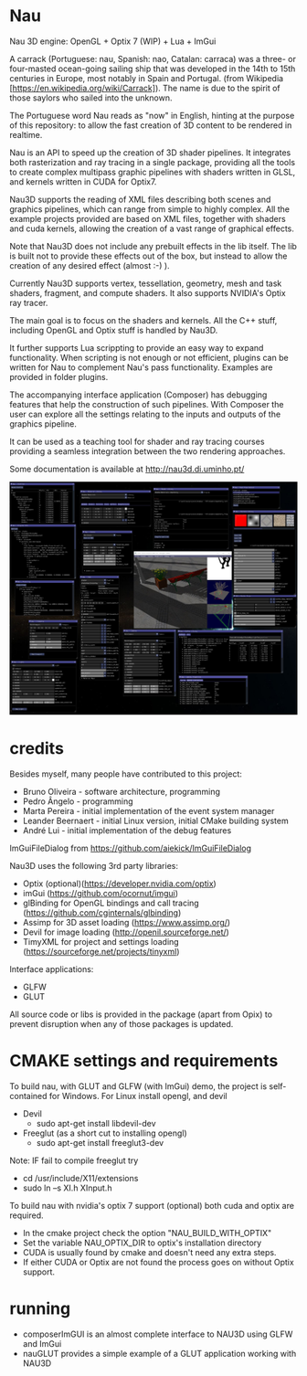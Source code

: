 Nau
===

Nau 3D engine: OpenGL + Optix 7 (WIP) + Lua + ImGui 

A carrack (Portuguese: nau, Spanish: nao, Catalan: carraca) was a three- or four-masted ocean-going sailing ship that was developed in the 14th to 15th centuries in Europe, most notably in Spain and Portugal. (from Wikipedia [https://en.wikipedia.org/wiki/Carrack]). The name is due to the spirit of those saylors who sailed into the unknown.

The Portuguese word Nau reads as "now" in English, hinting at the purpose of this repository: to allow the fast creation of 3D content to be rendered in realtime.

Nau is an API to speed up the creation of 3D shader pipelines. It integrates both rasterization and ray tracing in a single package, providing all the tools to create complex multipass graphic pipelines with shaders written in GLSL, and kernels written in CUDA for Optix7. 

Nau3D supports the reading of XML files describing both scenes and graphics pipelines, which can range from simple to highly complex. All the example projects provided are based on XML files, together with shaders and cuda kernels, allowing the creation of a vast range of graphical effects.

Note that Nau3D does not include any prebuilt effects in the lib itself. The lib is built not to provide these effects out of the box, but instead to allow the creation of any desired effect (almost :-) ). 

Currently Nau3D supports vertex, tessellation, geometry, mesh and task shaders, fragment, and compute shaders. It also supports NVIDIA's Optix ray tracer.

The main goal is to focus on the shaders and kernels. All the C++ stuff, including OpenGL and Optix stuff is handled by Nau3D. 

It further supports Lua scrippting to provide an easy way to expand functionality. When scripting is not enough or not efficient, plugins can be written for Nau to complement Nau's pass functionality. Examples are provided in folder plugins.

The accompanying interface application (Composer) has debugging features that help the construction of such pipelines. With Composer the user can explore all the settings relating to the inputs and outputs of the graphics pipeline.

It can be used as a teaching tool for shader and ray tracing courses providing a seamless integration between the two rendering approaches.

Some documentation is available at http://nau3d.di.uminho.pt/

![Composer](screenshots/all_windows.png)

# credits

Besides myself, many people have contributed to this project:

* Bruno Oliveira - software architecture, programming
* Pedro Ângelo - programming
* Marta Pereira - initial implementation of the event system manager
* Leander Beernaert - initial Linux version, initial CMake building system
* André Lui - initial implementation of the debug features 



ImGuiFileDialog from https://github.com/aiekick/ImGuiFileDialog

Nau3D uses the following 3rd party libraries:

* Optix (optional)(https://developer.nvidia.com/optix)
* imGui (https://github.com/ocornut/imgui)
* glBinding for OpenGL bindings and call tracing (https://github.com/cginternals/glbinding)
* Assimp for 3D asset loading (https://www.assimp.org/)
* Devil for image loading (http://openil.sourceforge.net/)
* TimyXML for project and settings loading (https://sourceforge.net/projects/tinyxml)

Interface applications:

* GLFW
* GLUT

All source code or libs is provided in the package (apart from Opix) to prevent disruption when any of those packages is updated.

# CMAKE settings and requirements

To build nau, with GLUT and GLFW (with ImGui) demo, 
the project is self-contained for Windows. For Linux install opengl, and devil
* Devil 
	* sudo apt-get install libdevil-dev
* Freeglut (as a short cut to installing opengl)
	* sudo apt-get install freeglut3-dev
	
Note: IF fail to compile freeglut try
* cd /usr/include/X11/extensions
* sudo ln –s XI.h XInput.h

To build nau with nvidia's optix 7 support (optional) both cuda and optix are required.

* In the cmake project check the option "NAU_BUILD_WITH_OPTIX"
* Set the variable NAU_OPTIX_DIR to optix's installation directory
* CUDA is usually found by cmake and doesn't need any extra steps.
* If either CUDA or Optix are not found the process goes on without Optix support.		


# running

* composerImGUI is an almost complete interface to NAU3D using GLFW and ImGui
* nauGLUT provides a simple example of a GLUT application working with NAU3D
